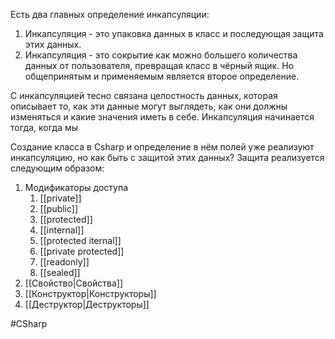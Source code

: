 Есть два главных определение инкапсуляции:
1. Инкапсуляция - это упаковка данных в класс и последующая защита этих данных.
2. Инкапсуляция - это сокрытие как можно большего количества данных от пользователя, превращая класс в чёрный ящик.
Но общепринятым и применяемым является второе определение.

С инкапсуляцией тесно связана целостность данных, которая описывает то, как эти данные могут выглядеть, как они должны изменяться и какие значения иметь в себе. Инкапсуляция начинается тогда, когда мы

Создание класса в Csharp и определение в нём полей уже реализуют инкапсуляцию, но как быть с защитой этих данных?
Защита реализуется следующим образом:
1. Модификаторы доступа
	1. [[private]]
	2. [[public]]
	3. [[protected]]
	4. [[internal]]
	5. [[protected iternal]]
	6. [[private protected]]
	7. [[readonly]]
	8. [[sealed]]
2. [[Свойство|Свойства]]
3. [[Конструктор|Конструкторы]]
4. [[Деструктор|Деструкторы]]


#CSharp